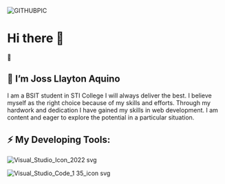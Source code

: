 
![GITHUBPIC](https://github.com/user-attachments/assets/7f6ddfb1-a5b0-462d-b26e-9f9100775006)

# Hi there 👋
🔭 
## 🌱 I’m Joss Llayton Aquino
  I am a BSIT student in STI College I will always deliver the best. I believe myself as the right choice because of my skills and efforts. Through my hardwork and dedication I have gained my skills in web development. I am content and eager to explore the potential in a particular situation.



## ⚡ My Developing Tools:

![Visual_Studio_Icon_2022 svg](https://github.com/user-attachments/assets/b4756b98-392b-4990-8015-156b2e5f6a1c)

![Visual_Studio_Code_1 35_icon svg](https://github.com/user-attachments/assets/0e9805fd-caf6-4874-83dc-803596e1197e)
